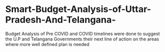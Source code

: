 # Smart-Budget-Analysis-of-Uttar-Pradesh-And-Telangana-
Budget Analysis of Pre COVID and COVID timelines were done to suggest the U.P and Telangana Governments their next line of action on the areas where more well defined plan is needed
